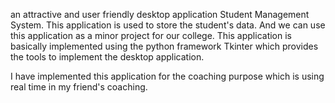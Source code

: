 an attractive and user friendly desktop application Student Management System. This application is used to store the student's data. And we can use this application as a minor project for our college. This application is basically implemented using the python framework Tkinter which provides the tools to implement the desktop application. 

I have implemented this application for the coaching purpose which is using real time in my friend's coaching.